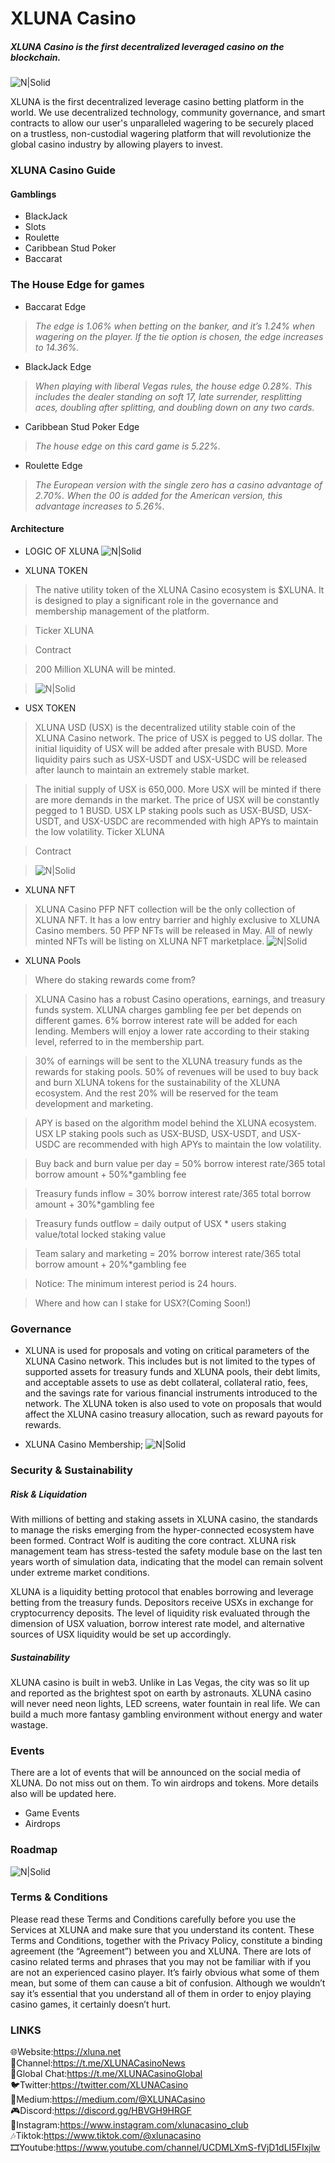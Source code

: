 # XLUNA Casino
##### _XLUNA Casino is the first decentralized leveraged casino on the blockchain._

![N|Solid](https://xluna.net/Slices/icon200.png)

XLUNA is the first decentralized leverage casino betting platform in the world. We use decentralized technology, community governance, and smart contracts to allow our user's unparalleled wagering to be securely placed on a trustless, non-custodial wagering platform that will revolutionize the global casino industry by allowing players to invest.


### XLUNA Casino Guide
#### Gamblings

- BlackJack
- Slots
- Roulette
- Caribbean Stud Poker
- Baccarat

### The House Edge for games

- Baccarat Edge 
> _The edge is 1.06% when betting on the banker, and it’s 1.24% when wagering on the player. If the tie option is chosen, the edge increases to 14.36%._
- BlackJack Edge 
> _When playing with liberal Vegas rules, the house edge 0.28%. This includes the dealer standing on soft 17, late surrender, resplitting aces, doubling after splitting, and doubling down on any two cards._
- Caribbean Stud Poker Edge 
> _The house edge on this card game is 5.22%._
- Roulette Edge 
> _The European version with the single zero has a casino advantage of 2.70%. When the 00 is added for the American version, this advantage increases to 5.26%._

#### Architecture


- LOGIC OF XLUNA
![N|Solid](https://raw.githubusercontent.com/XLUNA-Casino/XLUNA-image/main/image15.png)

- XLUNA TOKEN

> The native utility token of the XLUNA Casino ecosystem is $XLUNA. It is designed to play a significant role in the governance and membership management of the platform.

> Ticker XLUNA

> Contract

> 200 Million XLUNA will be minted.

> ![N|Solid](https://raw.githubusercontent.com/XLUNA-Casino/XLUNA-image/main/image13.png)

- USX TOKEN

> XLUNA USD (USX) is the decentralized utility stable coin of the XLUNA Casino network. The price of USX is pegged to US dollar. The initial liquidity of USX will be added after presale with BUSD. More liquidity pairs such as USX-USDT and USX-USDC will be released after launch to maintain an extremely stable market.

> The initial supply of USX is 650,000. More USX will be minted if there are more demands in the market. The price of USX will be constantly pegged to 1 BUSD. USX LP staking pools such as USX-BUSD, USX-USDT, and USX-USDC are recommended with high APYs to maintain the low volatility.
> Ticker XLUNA

> Contract

> ![N|Solid](https://raw.githubusercontent.com/XLUNA-Casino/XLUNA-image/main/image14.png)

- XLUNA NFT

> XLUNA Casino PFP NFT collection will be the only collection of XLUNA NFT. It has a low entry barrier and highly exclusive to XLUNA Casino members. 50 PFP NFTs will be released in May. All of newly minted NFTs will be listing on XLUNA NFT marketplace.
> ![N|Solid](https://raw.githubusercontent.com/XLUNA-Casino/XLUNA-image/main/21.png)

- XLUNA Pools

> Where do staking rewards come from?

> XLUNA Casino has a robust Casino operations, earnings, and treasury funds system. XLUNA charges gambling fee per bet depends on different games. 6% borrow interest rate will be added for each lending. Members will enjoy a lower rate according to their staking level, referred to in the membership part.

> 30% of earnings will be sent to the XLUNA treasury funds as the rewards for staking pools. 50% of revenues will be used to buy back and burn XLUNA tokens for the sustainability of the XLUNA ecosystem. And the rest 20% will be reserved for the team development and marketing.

> APY is based on the algorithm model behind the XLUNA ecosystem. USX LP staking pools such as USX-BUSD, USX-USDT, and USX-USDC are recommended with high APYs to maintain the low volatility.

> Buy back and burn value per day = 50% borrow interest rate/365 total borrow amount + 50%*gambling fee

> Treasury funds inflow = 30% borrow interest rate/365 total borrow amount + 30%*gambling fee

> Treasury funds outflow = daily output of USX * users staking value/total locked staking value

> Team salary and marketing = 20% borrow interest rate/365 total borrow amount + 20%*gambling fee

> Notice: The minimum interest period is 24 hours.

> Where and how can I stake for USX?(Coming Soon!)

### Governance
- XLUNA is used for proposals and voting on critical parameters of the XLUNA Casino network. This includes but is not limited to the types of supported assets for treasury funds and XLUNA pools, their debt limits, and acceptable assets to use as debt collateral, collateral ratio, fees, and the savings rate for various financial instruments introduced to the network. The XLUNA token is also used to vote on proposals that would affect the XLUNA casino treasury allocation, such as reward payouts for rewards.

- XLUNA Casino Membership;
![N|Solid](https://raw.githubusercontent.com/XLUNA-Casino/XLUNA-image/main/image16.png)

### Security & Sustainability
##### Risk & Liquidation
With millions of betting and staking assets in XLUNA casino, the standards to manage the risks emerging from the hyper-connected ecosystem have been formed. Contract Wolf is auditing the core contract. XLUNA risk management team has stress-tested the safety module base on the last ten years worth of simulation data, indicating that the model can remain solvent under extreme market conditions.

XLUNA is a liquidity betting protocol that enables borrowing and leverage betting from the treasury funds. Depositors receive USXs in exchange for cryptocurrency deposits. The level of liquidity risk evaluated through the dimension of USX valuation, borrow interest rate model, and alternative sources of USX liquidity would be set up accordingly.

##### Sustainability
XLUNA casino is built in web3. Unlike in Las Vegas, the city was so lit up and reported as the brightest spot on earth by astronauts. XLUNA casino will never need neon lights, LED screens, water fountain in real life. We can build a much more fantasy gambling environment without energy and water wastage.

### Events
There are a lot of events that will be announced on the social media of XLUNA. Do not miss out on them. To win airdrops and tokens. More details also will be updated here.
- Game Events
- Airdrops

### Roadmap
![N|Solid](https://raw.githubusercontent.com/XLUNA-Casino/XLUNA-image/main/image17.png)

### Terms & Conditions
Please read these Terms and Conditions carefully before you use the Services at XLUNA and make sure that you understand its content. These Terms and Conditions, together with the Privacy Policy, constitute a binding agreement (the “Agreement”) between you and XLUNA. There are lots of casino related terms and phrases that you may not be familiar with if you are not an experienced casino player. It’s fairly obvious what some of them mean, but some of them can cause a bit of confusion. Although we wouldn’t say it’s essential that you understand all of them in order to enjoy playing casino games, it certainly doesn’t hurt.

### LINKS
🌐Website:https://xluna.net  
📣Channel:https://t.me/XLUNACasinoNews  
💬Global Chat:https://t.me/XLUNACasinoGlobal  
🐦Twitter:https://twitter.com/XLUNACasino  
📝Medium:https://medium.com/@XLUNACasino  
🎮Discord:https://discord.gg/HBVGH9HRGF  
🌠Instagram:https://www.instagram.com/xlunacasino_club  
🎶Tiktok:https://www.tiktok.com/@xlunacasino  
🎞Youtube:https://www.youtube.com/channel/UCDMLXmS-fVjD1dLI5FIxjlw

